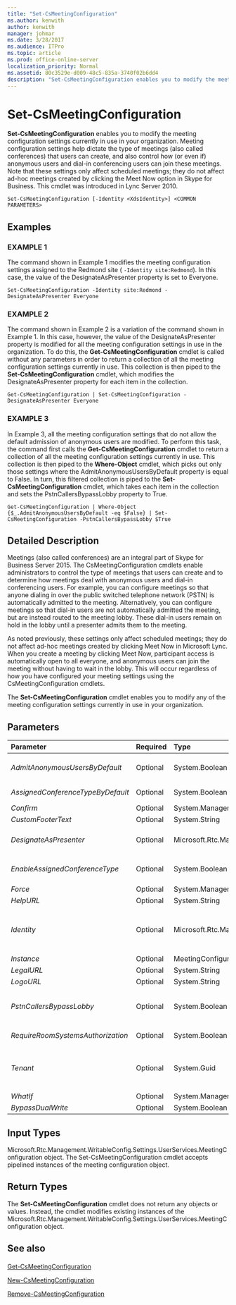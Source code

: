 ```yaml
---
title: "Set-CsMeetingConfiguration"
ms.author: kenwith
author: kenwith
manager: johmar
ms.date: 3/28/2017
ms.audience: ITPro
ms.topic: article
ms.prod: office-online-server
localization_priority: Normal
ms.assetid: 80c3529e-d009-48c5-835a-3740f02b6dd4
description: "Set-CsMeetingConfiguration enables you to modify the meeting configuration settings currently in use in your organization. Meeting configuration settings help dictate the type of meetings (also called conferences) that users can create, and also control how (or even if) anonymous users and dial-in conferencing users can join these meetings. Note that these settings only affect scheduled meetings; they do not affect ad-hoc meetings created by clicking the Meet Now option in Skype for Business. This cmdlet was introduced in Lync Server 2010."
---
```


# Set-CsMeetingConfiguration
 
 **Set-CsMeetingConfiguration** enables you to modify the meeting configuration settings currently in use in your organization. Meeting configuration settings help dictate the type of meetings (also called conferences) that users can create, and also control how (or even if) anonymous users and dial-in conferencing users can join these meetings. Note that these settings only affect scheduled meetings; they do not affect ad-hoc meetings created by clicking the Meet Now option in Skype for Business. This cmdlet was introduced in Lync Server 2010.
  
```
Set-CsMeetingConfiguration [-Identity <XdsIdentity>] <COMMON PARAMETERS>

```

## Examples

### EXAMPLE 1

The command shown in Example 1 modifies the meeting configuration settings assigned to the Redmond site ( `-Identity site:Redmond`). In this case, the value of the DesignateAsPresenter property is set to Everyone.
  
```
Set-CsMeetingConfiguration -Identity site:Redmond -DesignateAsPresenter Everyone
```

### EXAMPLE 2

The command shown in Example 2 is a variation of the command shown in Example 1. In this case, however, the value of the DesignateAsPresenter property is modified for all the meeting configuration settings in use in the organization. To do this, the **Get-CsMeetingConfiguration** cmdlet is called without any parameters in order to return a collection of all the meeting configuration settings currently in use. This collection is then piped to the **Set-CsMeetingConfiguration** cmdlet, which modifies the DesignateAsPresenter property for each item in the collection.
  
```
Get-CsMeetingConfiguration | Set-CsMeetingConfiguration -DesignateAsPresenter Everyone
```

### EXAMPLE 3

In Example 3, all the meeting configuration settings that do not allow the default admission of anonymous users are modified. To perform this task, the command first calls the **Get-CsMeetingConfiguration** cmdlet to return a collection of all the meeting configuration settings currently in use. This collection is then piped to the **Where-Object** cmdlet, which picks out only those settings where the AdmitAnonymousUsersByDefault property is equal to False. In turn, this filtered collection is piped to the **Set-CsMeetingConfiguration** cmdlet, which takes each item in the collection and sets the PstnCallersBypassLobby property to True.
  
```
Get-CsMeetingConfiguration | Where-Object {$_.AdmitAnonymousUsersByDefault -eq $False} | Set-CsMeetingConfiguration -PstnCallersBypassLobby $True
```

## Detailed Description

Meetings (also called conferences) are an integral part of Skype for Business Server 2015. The CsMeetingConfiguration cmdlets enable administrators to control the type of meetings that users can create and to determine how meetings deal with anonymous users and dial-in conferencing users. For example, you can configure meetings so that anyone dialing in over the public switched telephone network (PSTN) is automatically admitted to the meeting. Alternatively, you can configure meetings so that dial-in users are not automatically admitted the meeting, but are instead routed to the meeting lobby. These dial-in users remain on hold in the lobby until a presenter admits them to the meeting.
  
As noted previously, these settings only affect scheduled meetings; they do not affect ad-hoc meetings created by clicking Meet Now in Microsoft Lync. When you create a meeting by clicking Meet Now, participant access is automatically open to all everyone, and anonymous users can join the meeting without having to wait in the lobby. This will occur regardless of how you have configured your meeting settings using the CsMeetingConfiguration cmdlets.
  
The **Set-CsMeetingConfiguration** cmdlet enables you to modify any of the meeting configuration settings currently in use in your organization.
  
## Parameters

|**Parameter**|**Required**|**Type**|**Description**|
|:-----|:-----|:-----|:-----|
| _AdmitAnonymousUsersByDefault_ <br/> |Optional  <br/> |System.Boolean  <br/> |Determines whether meetings will, by default, allow attendance by anonymous users (that is, by unauthenticated users). Set this value to True if you would like new meetings to allow for attendance by anonymous users by default. Set this value to False if you would prefer that, by default, new meetings do not allow for attendance by anonymous users. The default value is True.  <br/> |
| _AssignedConferenceTypeByDefault_ <br/> |Optional  <br/> |System.Boolean  <br/> |Determines whether new meetings will be configured, by default, as public meetings. Set this value to True to use public meetings by default; set this value to False to use private meetings by default. The default value is True.  <br/> |
| _Confirm_ <br/> |Optional  <br/> |System.Management.Automation.SwitchParameter  <br/> |Prompts you for confirmation before executing the command.  <br/> |
| _CustomFooterText_ <br/> |Optional  <br/> |System.String  <br/> |Text to be used on custom meeting invitations.  <br/> |
| _DesignateAsPresenter_ <br/> |Optional  <br/> |Microsoft.Rtc.Management.WritableConfig.Settings.UserServices.DesignateAsPresenter  <br/> |Indicates which users (besides the meeting organizer) are automatically designated as presenters when they join a meeting. Valid choices are: None; Company; and Everyone. By default, DesignateAsPresenter is set to Company, meaning everyone in your organization will have presenter rights the moment they join a meeting.  <br/> |
| _EnableAssignedConferenceType_ <br/> |Optional  <br/> |System.Boolean  <br/> |Indicates whether users are allowed to schedule public meetings. With a public meeting, the conference ID and the meeting link remain consistent each time the meeting is held. With a private meeting, the conference ID and meeting link change from meeting to meeting. The default value is True.  <br/> |
| _Force_ <br/> |Optional  <br/> |System.Management.Automation.SwitchParameter  <br/> |Suppresses the display of any non-fatal error message that might occur when running the command.  <br/> |
| _HelpURL_ <br/> |Optional  <br/> |System.String  <br/> |URL to a website where users can obtain assistance on joining the meeting.  <br/> |
| _Identity_ <br/> |Optional  <br/> |Microsoft.Rtc.Management.Xds.XdsIdentity  <br/> |Indicates the unique identifier for the collection of meeting configuration settings you want to modify. To refer to the global settings, use this syntax:  `-Identity global`. To refer to a collection configured at the site scope, use syntax similar to this:  `-Identity "site:Redmond"`. Settings configured at the service scope can be referenced using syntax like this:  `-Identity "service:UserServer:atl-cs-001.litwareinc.com"`.  <br/> If this parameter is not specified, then the **Set-CsMeetingConfiguration** cmdlet will modify the global settings. <br/> |
| _Instance_ <br/> |Optional  <br/> |MeetingConfiguration object  <br/> |Allows you to pass a reference to an object to the cmdlet rather than set individual parameter values.  <br/> |
| _LegalURL_ <br/> |Optional  <br/> |System.String  <br/> |URL to a website containing legal information and meeting disclaimers.  <br/> |
| _LogoURL_ <br/> |Optional  <br/> |System.String  <br/> |URL for the image to be used on custom meeting invitations.  <br/> |
| _PstnCallersBypassLobby_ <br/> |Optional  <br/> |System.Boolean  <br/> |Indicates whether users dialing in over a public switched telephone network (PSTN) phone line should automatically be admitted to a meeting. If set to True ($True), PSTN callers will automatically be admitted to the meeting. If set to False ($False), then PSTN callers will initially be routed to the conference lobby. At that point, they will have to wait, on hold, until a conference presenter grants them access to the meeting. The default value is True.  <br/> |
| _RequireRoomSystemsAuthorization_ <br/> |Optional  <br/> |System.Boolean  <br/> |When set to True ($True) all users must be authenticated before they can join a meeting using the Skype for Business Room System. The default value is False ($False).  <br/> |
| _Tenant_ <br/> |Optional  <br/> |System.Guid  <br/> |Globally unique identifier (GUID) of the Office 365 tenant account whose meeting configuration settings are being modified.  <br/> For example:  <br/>  `-Tenant "38aad667-af54-4397-aaa7-e94c79ec2308"` <br/> You can return the tenant ID for each of your tenants by running this command:  <br/>  `Get-CsTenant | Select-Object DisplayName, TenantID` <br/> If you are using a remote session of Windows PowerShell and are connected only to Skype for Business Online you do not have to include the Tenant parameter. Instead, the tenant ID will automatically be filled in for you based on your connection information. The Tenant parameter is primarily for use in a hybrid deployment.  <br/> |
| _WhatIf_ <br/> |Optional  <br/> |System.Management.Automation.SwitchParameter  <br/> |Describes what would happen if you executed the command without actually executing the command.  <br/> |
| _BypassDualWrite_ <br/> |Optional  <br/> |System.Boolean  <br/> |PARAMVALUE: $true | $false  <br/> |
   
## Input Types

Microsoft.Rtc.Management.WritableConfig.Settings.UserServices.MeetingConfiguration object. The Set-CsMeetingConfiguration cmdlet accepts pipelined instances of the meeting configuration object.
  
## Return Types

The **Set-CsMeetingConfiguration** cmdlet does not return any objects or values. Instead, the cmdlet modifies existing instances of the Microsoft.Rtc.Management.WritableConfig.Settings.UserServices.MeetingConfiguration object.
  
## See also

#### 

[Get-CsMeetingConfiguration](get-csmeetingconfiguration.md)
  
[New-CsMeetingConfiguration](new-csmeetingconfiguration.md)
  
[Remove-CsMeetingConfiguration](remove-csmeetingconfiguration.md)

